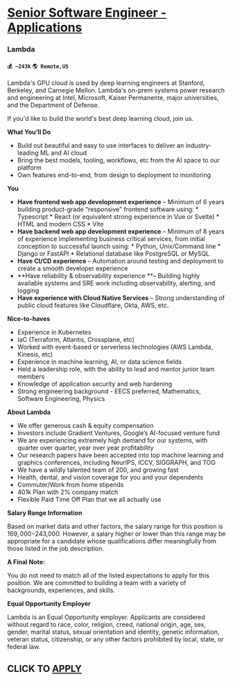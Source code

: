 # [Senior Software Engineer - Applications](https://www.remotewlb.com/apply/senior-software-engineer-applications)  
### Lambda  
#### `💰 ~243k` `🌎 Remote,US`  

Lambda's GPU cloud is used by deep learning engineers at Stanford, Berkeley, and Carnegie Mellon. Lambda's on-prem systems power research and engineering at Intel, Microsoft, Kaiser Permanente, major universities, and the Department of Defense.

If you'd like to build the world's best deep learning cloud, join us.

**What You’ll Do**

  * Build out beautiful and easy to use interfaces to deliver an industry-leading ML and AI cloud
  * Bring the best models, tooling, workflows, etc from the AI space to our platform
  * Own features end-to-end, from design to deployment to monitoring

 **You**

  *  **Have frontend web app development experience** – Minimum of 6 years building product-grade “responsive” frontend software using:
    * Typescript
    * React (or equivalent strong experience in Vue or Svelte)
    * HTML and modern CSS
    * Vite
  *  **Have backend web app development experience** – Minimum of 8 years of experience implementing business critical services, from initial conception to successful launch using:
    * Python, Unix/Command line
    * Django or FastAPI
    * Relational database like PostgreSQL or MySQL
  *  **Have CI/CD experience** – Automation around testing and deployment to create a smooth developer experience
  *  **Have reliability & observability experience **– Building highly available systems and SRE work including observability, alerting, and logging
  *  **Have experience with Cloud Native Services** – Strong understanding of public cloud features like Cloudflare, Okta, AWS, etc.

 **Nice-to-haves**

  * Experience in Kubernetes
  * IaC (Terraform, Atlantis, Crossplane, etc)
  * Worked with event-based or serverless technologies (AWS Lambda, Kinesis, etc)
  * Experience in machine learning, AI, or data science fields
  * Held a leadership role, with the ability to lead and mentor junior team members
  * Knowledge of application security and web hardening
  * Strong engineering background - EECS preferred, Mathematics, Software Engineering, Physics

 **About Lambda**

  * We offer generous cash & equity compensation
  * Investors include Gradient Ventures, Google’s AI-focused venture fund
  * We are experiencing extremely high demand for our systems, with quarter over quarter, year over year profitability
  * Our research papers have been accepted into top machine learning and graphics conferences, including NeurIPS, ICCV, SIGGRAPH, and TOG
  * We have a wildly talented team of 200, and growing fast
  * Health, dental, and vision coverage for you and your dependents
  * Commuter/Work from home stipends
  * 401k Plan with 2% company match
  * Flexible Paid Time Off Plan that we all actually use

 **Salary Range Information**

Based on market data and other factors, the salary range for this position is $169,000-$243,000. However, a salary higher or lower than this range may be appropriate for a candidate whose qualifications differ meaningfully from those listed in the job description.

**A Final Note:**

You do not need to match all of the listed expectations to apply for this position. We are committed to building a team with a variety of backgrounds, experiences, and skills.

 **Equal Opportunity Employer**

Lambda is an Equal Opportunity employer. Applicants are considered without regard to race, color, religion, creed, national origin, age, sex, gender, marital status, sexual orientation and identity, genetic information, veteran status, citizenship, or any other factors prohibited by local, state, or federal law.

  
## CLICK TO [APPLY](https://www.remotewlb.com/apply/senior-software-engineer-applications)

